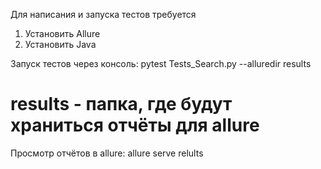 Для написания и запуска тестов требуется
1. Установить Allure
2. Установить Java

Запуск тестов через консоль:
pytest Tests_Search.py --alluredir results

# results - папка, где будут храниться отчёты для allure

Просмотр отчётов в allure:
allure serve relults
